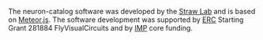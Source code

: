 The neuron-catalog software was developed by the [Straw
Lab](http://strawlab.org/) and is based on
[Meteor.js](https://www.meteor.com/). The software development was
supported by [ERC](http://erc.europa.eu/) Starting Grant 281884
FlyVisualCircuits and by [IMP](http://www.imp.ac.at/) core funding.
